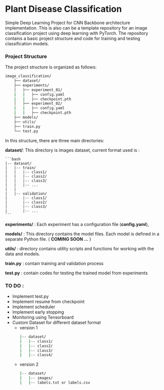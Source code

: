 # Plant Disease Classification
Simple Deep Learning Project for CNN Backbone architecture implementation. This is also can be a template repository for an image classification project using deep learning with PyTorch. The repository contains a basic project structure and code for training and testing classification models.

### Project Structure
The project structure is organized as follows:
```bash
image_classification/
    ├── dataset/
    ├── experiments/
    │   ├── experiment_01/
    |   |   ├── config.yaml
    |   |   ├── checkpoint.pth
    │   ├── experiment_02/
    |   |   ├── config.yaml
    |   |   ├── checkpoint.pth
    ├── models/
    ├── utils/
    ├── train.py
    └── test.py
```
In this structure, there are three main directories:

__dataset/__: This directory is images dataset, current format used is :

    ```bash
    |-- dataset/
    |   |-- train/
    |   |   |-- class1/
    |   |   |-- class2/
    |   |   |-- class3/
    |   |   |-- ...
    |   |
    |   |-- validation/
    |       |-- class1/
    |       |-- class2/
    |       |-- class3/
    |       |-- ...
    ```

__experiments/__ : Each experiment has a configuration file (__config.yaml__), 

__models/__ : This directory contains the model files. Each model is defined in a separate Python file. ( __COMING SOON ...__ )

__utils/__ : directory contains utility scripts and functions for working with the data and models.

__train.py__ : contain training and validation process

__test.py__ : contain codes for testing the trained model from experiments

### __TO DO__ :

- Implement test.py
- Implement resume from checkpoint
- Implement scheduler
- Implement early stopping
- Monitoring using Tensorboard
- Custom Dataset for different dataset format
    - version 1
        ```bash
        |-- dataset/
        |   |-- class1/
        |   |-- class2/
        |   |-- class3/
        |   |-- class4/
        ```
    - version 2    
        ```bash
        |-- dataset/
        |   |-- images/
        |   |-- labels.txt or labels.csv
        ```        

        